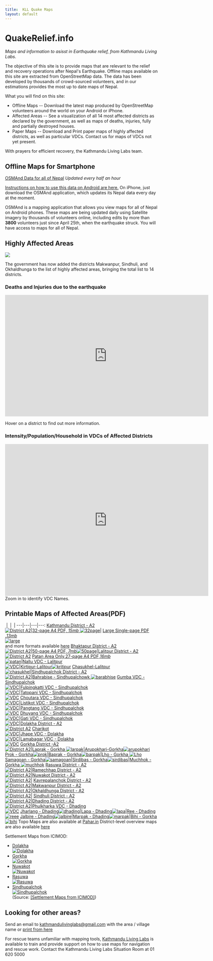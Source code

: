 ```yaml
---
title:  KLL Quake Maps 
layout: default
---
```

# QuakeRelief.info
*Maps and information to asisst in Earthquake relief, from Kathmandu Living Labs.*

The objective of this site is to provide maps that are relevant to the relief and recovery operations after Nepal's Earthquake. Offline maps available on this site are extracted from OpenStreetMap data. The data has been developed by thousands of crowd-sourced volunteers, and in our estimations provides the most up to date maps of Nepal.

What you will find on this site:

 * Offline Maps -- Download the latest map produced by OpenStreetMap volunteers around the world on your Android or iPhone.
 * Affected Areas -- See a visualization of all 14 most affected districts as declared by the government, as well as maps of deaths, injuries, fully and partially destroyed houses.
 * Paper Maps -- Download and Print paper maps of highly affected districts, as well as particular VDCs. Contact us for maps of VDCs not yet present.

With prayers for efficient recovery, the Kathmandu Living Labs team.


## <a id="offline-maps">Offline Maps for Smartphone</a>

[OSMAnd Data for all of Nepal](http://52.10.79.204/Nepal-latest.zip) *Updated every half an hour*

[Instructions on how to use this data on Android are here.](https://docs.google.com/document/d/1eQnUxurakreVotXz4wbt194Tn6fJjoSSMME66rokTwc/pub) On iPhone, just download the OSMAnd application, which updates its Nepal data every day at the moment.

OSMAnd is a mapping application that allows you view maps for all of Nepal on Android phones. These maps are being updated daily using Satellite imagery by thousands of volunteers online, including edits by more than **3800** volunteers just since April 25th, when the earthquake struck. You will have access to maps for all of Nepal.


## <a id="affected-areas">Highly Affected Areas</a>
![](https://s3-ap-southeast-1.amazonaws.com/quake-relief-info/MostAffectedDistricts.png)

The government has now added the districts Makwanpur, Sindhuli, and Okhaldhunga to the list of highly affected areas, bringing the total list to 14 districts.

### <a id="deaths-injuries">Deaths and Injuries due to the earthquake</a>

<iframe class="height-400" frameborder="0" width="670" height="400" scrolling="no" src="http://kathmandulivinglabs.github.io/nepal-casualty-map/iframe.html"></iframe>

Hover on a district to find out more information.

### <a id="intensity-population-household">Intensity/Population/Household in VDCs of Affected Districts</a>

<iframe frameborder="0" width="670" height="500" scrolling="no" src="http://meghastha.github.io/affected-districts/index.html"></iframe>
Zoom in to identify VDC Names.


## <a id="printed-maps">Printable Maps of Affected Areas(PDF)</a>
 &nbsp;|&nbsp; | &nbsp;|
 ---|---|---|---:
[Kathmandu District - A2<br/>![District A2](http://45.55.246.231/quake-maps/img/thumbs/Kathmandu.png)](http://45.55.246.231/quake-maps/img/Kathmandu.png)|[32-page A4 PDF, *15mb* ![32page](https://s3-ap-southeast-1.amazonaws.com/quake-relief-info/VDC_Maps/thumbs/thumbnails/kathmandu_32pages.png)](http://www.maposmatic.org/results//163494_2015-04-26_13-58_KathmanduBagmatiCentralDevelopmentRegionNepal.pdf)| [Large Single-page PDF ,*13mb*<br/>![large](https://s3-ap-southeast-1.amazonaws.com/quake-relief-info/VDC_Maps/thumbs/thumbnails/Kathmandu_largesinglepagepdf.png)](http://www.maposmatic.org/results//163571_2015-04-26_22-22_KathmanduBagmatiCentralDevelopmentRegionNepal.pdf)<br/>and more formats available [here](http://www.maposmatic.org/maps/163571)
[Bhaktapur District - A2<br/>![District A2](http://45.55.246.231/quake-maps/img/thumbs/Bhaktapur.png)](http://45.55.246.231/quake-maps/img/Bhaktapur.png)|[50-page A4 PDF, *7mb*![50page](https://s3-ap-southeast-1.amazonaws.com/quake-relief-info/VDC_Maps/thumbs/thumbnails/bhaktapur32.png)](http://www.maposmatic.org/results//163497_2015-04-26_14-05_BhaktapurBagmatiCentralDevelopmentRegionNepal.pdf)|[Lalitpur District - A2<br/>![District A2](http://45.55.246.231/quake-maps/img/thumbs/Lalitpur.png)](http://45.55.246.231/quake-maps/img/Lalitpur.png)
[Patan Area Only,27-page A4 PDF,*16mb* <br/>![patan](https://s3-ap-southeast-1.amazonaws.com/quake-relief-info/VDC_Maps/thumbs/thumbnails/LalitpurPatanonly.png)](http://www.maposmatic.org/results//163662_2015-04-27_10-25_Lalitpur.pdf)|<a href="https://s3-ap-southeast-1.amazonaws.com/quake-relief-info/VDC_Maps/Lalitpur_Nallu.png" download>Nallu VDC - Lalitpur<br/>![VDC](https://s3-ap-southeast-1.amazonaws.com/quake-relief-info/VDC_Maps/thumbs/thumbnails/Lalitpur_Nallu.png)</a>|[Kirtipur-Lalitpur![kritipur](https://s3-ap-southeast-1.amazonaws.com/quake-relief-info/VDC_Maps/thumbs/thumbnails/Lalitpur_kritipur.png)](https://cloud.githubusercontent.com/assets/371666/7369122/a2e6e3d8-edcc-11e4-8870-cb58302c0788.png)
[Chasukhel-Lalitpur <br/>![chasukhel](https://s3-ap-southeast-1.amazonaws.com/quake-relief-info/VDC_Maps/thumbs/thumbnails/Lalitpur_Chausekhel.png)](https://cloud.githubusercontent.com/assets/4587826/7360010/d42f39f4-ed13-11e4-8ccf-06b6df824b6e.png)|[Sindhupalchok District - A2<br/>![District A2](http://45.55.246.231/quake-maps/img/thumbs/Sindhupalchok.png)](http://45.55.246.231/quake-maps/img/Sindhupalchok.png)|[Bahrabise - Sindhupalchowk ![barabhise](https://s3-ap-southeast-1.amazonaws.com/quake-relief-info/VDC_Maps/thumbs/thumbnails/Sindhupalchowk_Barabishe.png)](https://cloud.githubusercontent.com/assets/371666/7369193/7200ad70-edcd-11e4-8d3d-c36bb86c8eb8.png)
[Gumba VDC - Sindhupalchok<br/>![VDC](https://s3-ap-southeast-1.amazonaws.com/quake-relief-info/VDC_Maps/thumbs/thumbnails/Sindhupalchowk_Gumba_thumb.png)](https://s3-ap-southeast-1.amazonaws.com/quake-relief-info/VDC_Maps/Sindhupalchok_Gumba.png)|[Fulpingkatti VDC - Sindhupalchok<br/>![VDC](https://s3-ap-southeast-1.amazonaws.com/quake-relief-info/VDC_Maps/thumbs/thumbnails/Sindhupalchok_Fulpingkatti.png)](https://s3-ap-southeast-1.amazonaws.com/quake-relief-info/VDC_Maps/Sindhupalchok_Fulpingkatti.png)|[Tatopani VDC - Sindhupalchok<br/>![VDC](https://s3-ap-southeast-1.amazonaws.com/quake-relief-info/VDC_Maps/thumbs/thumbnails/Sindhupalchok_Tatopani.png)](https://s3-ap-southeast-1.amazonaws.com/quake-relief-inframeo/VDC_Maps/Sindhupalchok_Tatopani.png)
[Choutara VDC - Sindhupalchok<br/>![VDC](https://s3-ap-southeast-1.amazonaws.com/quake-relief-info/VDC_Maps/thumbs/thumbnails/Sindhupalchowk_Choutara.png)](https://s3-ap-southeast-1.amazonaws.com/quake-relief-info/VDC_Maps/Sindhupalchok_Choutara.png)|[Listikot VDC - Sindhupalchok<br/>![VDC](https://s3-ap-southeast-1.amazonaws.com/quake-relief-info/VDC_Maps/thumbs/thumbnails/Sindhupalchowk_Listikot.png)](https://s3-ap-southeast-1.amazonaws.com/quake-relief-info/VDC_Maps/Sindhupalchok_Listikot.png)|[Pangtang VDC - Sindhupalchok<br/>![VDC](https://s3-ap-southeast-1.amazonaws.com/quake-relief-info/VDC_Maps/thumbs/thumbnails/Sindhupalchowk_Pangtang.png)](https://s3-ap-southeast-1.amazonaws.com/quake-relief-info/VDC_Maps/Sindhupalchok_Pangtang.png)
[Dhuyang VDC - Sindhupalchok<br/>![VDC](https://s3-ap-southeast-1.amazonaws.com/quake-relief-info/VDC_Maps/thumbs/thumbnails/Sindhupalchok_Dhuyang.png)](https://s3-ap-southeast-1.amazonaws.com/quake-relief-info/VDC_Maps/Sindhupalchowk_Dhuyang1.png)|[Gati VDC - Sindhupalchok<br/>![VDC](https://s3-ap-southeast-1.amazonaws.com/quake-relief-info/VDC_Maps/thumbs/thumbnails/Sindhupalchowk_Gati.png)](https://s3-ap-southeast-1.amazonaws.com/quake-relief-info/VDC_Maps/Sindhupalchowk_Gati.png)|[Dolakha District - A2<br/>![District A2](http://45.55.246.231/quake-maps/img/thumbs/Dolakha.png)](http://45.55.246.231/quake-maps/img/Dolakha.png)
[Charikot <br/>![VDC](https://s3-ap-southeast-1.amazonaws.com/quake-relief-info/VDC_Maps/thumbs/thumbnails/Dolakha_charikot.png)](https://cloud.githubusercontent.com/assets/371666/7369184/369a7798-edcd-11e4-9d94-998dcd305b3d.png)|[Jhape VDC - Dolakha<br/>![VDC](https://s3-ap-southeast-1.amazonaws.com/quake-relief-info/VDC_Maps/thumbs/thumbnails/Dolakha_Japhe.png)](https://s3-ap-southeast-1.amazonaws.com/quake-relief-info/VDC_Maps/Dolakha_Japhe.png)|[Lamabagar VDC - Dolakha<br/>![VDC](https://s3-ap-southeast-1.amazonaws.com/quake-relief-info/VDC_Maps/thumbs/Dolakha_Lamabagar_thumb.png)](https://s3-ap-southeast-1.amazonaws.com/quake-relief-info/VDC_Maps/Dolakha_Lamabagar.png)
[Gorkha District -A2<br/>![District A2](http://45.55.246.231/quake-maps/img/thumbs/Gorkha.png)](http://45.55.246.231/quake-maps/img/Gorkha.png)|[Laprak - Gorkha ![larpak](https://s3-ap-southeast-1.amazonaws.com/quake-relief-info/VDC_Maps/thumbs/thumbnails/Gorkha_Lho.png)](https://cloud.githubusercontent.com/assets/371666/7369104/779291a0-edcc-11e4-9f18-8331f8d68594.png)|[Arupokhari-Gorkha![arupokhari](https://s3-ap-southeast-1.amazonaws.com/quake-relief-info/VDC_Maps/thumbs/thumbnails/Gorkha_Arupokhari_thumb.png)](http://www.maposmatic.org/results//164512_2015-05-02_10-02_ArupokhariGorkha.png)
[Prok - Gorkha![prok](https://s3-ap-southeast-1.amazonaws.com/quake-relief-info/VDC_Maps/thumbs/thumbnails/Gorkha_Prok.png)](https://s3-ap-southeast-1.amazonaws.com/quake-relief-info/VDC_Maps/Gorkha_Prok.png)|[Baprak - Gorkha![barpak](https://s3-ap-southeast-1.amazonaws.com/quake-relief-info/VDC_Maps/thumbs/thumbnails/Dolakha_barpak.png)](https://cloud.githubusercontent.com/assets/371666/7369111/8e87067a-edcc-11e4-97ec-61b0d5313867.png)|[Lho - Gorkha ![Lho](https://s3-ap-southeast-1.amazonaws.com/quake-relief-info/VDC_Maps/thumbs/thumbnails/Gorkha_Lho.png)](https://s3-ap-southeast-1.amazonaws.com/quake-relief-info/VDC_Maps/Gorkha_Lho.png)
[Samagoan - Gorkha![samagoan](https://s3-ap-southeast-1.amazonaws.com/quake-relief-info/VDC_Maps/thumbs/thumbnails/Gorkha_Samagaun.png)](https://s3-ap-southeast-1.amazonaws.com/quake-relief-info/VDC_Maps/Gorkha_Samagaun.png)|[Sirdibas - Gorkha![sirdibas](https://s3-ap-southeast-1.amazonaws.com/quake-relief-info/VDC_Maps/thumbs/thumbnails/Gorkha_Sirdibas.png)](https://s3-ap-southeast-1.amazonaws.com/quake-relief-info/VDC_Maps/Gorkha_Sirdibas.png)|[Muchhok - Gorkha ![muchhok](https://s3-ap-southeast-1.amazonaws.com/quake-relief-info/VDC_Maps/thumbs/thumbnails/Gorkha_Mucchok_thumb.png)](https://s3-ap-southeast-1.amazonaws.com/quake-relief-info/VDC_Maps/Gorkha_Mucchok.png)
[Rasuwa District - A2<br/>![District A2](http://45.55.246.231/quake-maps/img/thumbs/Rasuwa.png)](http://45.55.246.231/quake-maps/img/Rasuwa.png)|[Ramechhap District - A2<br/>![District A2](http://45.55.246.231/quake-maps/img/thumbs/Ramechhap.png)](http://45.55.246.231/quake-maps/img/Ramecchap.png)|[Nuwakot District - A2<br/>![District A2](http://45.55.246.231/quake-maps/img/thumbs/Nuwakot.png)](http://45.55.246.231/quake-maps/img/Nuwakot.png)| 
[Kavrepalanchok District - A2<br/>![District A2](http://45.55.246.231/quake-maps/img/thumbs/Kabhrepalanchok.png)](http://45.55.246.231/quake-maps/img/Kabhrepalanchok.png)|[Makwanpur District - A2<br/>![District A2](http://45.55.246.231/quake-maps/img/thumbs/Makwanpur.png)](http://45.55.246.231/quake-maps/img/Makwanpur.png)|[Okhaldhunga District - A2<br/>![District A2](http://45.55.246.231/quake-maps/img/thumbs/Okhaldhunga.png)](http://45.55.246.231/quake-maps/img/Okhaldhunga.png)| 
[Sindhuli District - A2<br/>![District A2](http://45.55.246.231/quake-maps/img/thumbs/Sindhuli.png)](http://45.55.246.231/quake-maps/img/Sindhuli.png)|[Dhading District - A2<br/>![District A2](http://45.55.246.231/quake-maps/img/thumbs/Dhading.png)](http://45.55.246.231/quake-maps/img/Dhading.png)|[Phulkharka VDC - Dhading<br/>![VDC](https://s3-ap-southeast-1.amazonaws.com/quake-relief-info/VDC_Maps/thumbs/Dhading_Phulkharka.png)](https://s3-ap-southeast-1.amazonaws.com/quake-relief-info/VDC_Maps/Dhading_Phulkharka.png)
[Jharlang - Dhading![dhading](https://s3-ap-southeast-1.amazonaws.com/quake-relief-info/VDC_Maps/thumbs/thumbnails/Dhading_Jharlang_thumb.png)](https://s3-ap-southeast-1.amazonaws.com/quake-relief-info/VDC_Maps/Dhading_Jharlang.png)|[Lapa - Dhading![lapa](https://s3-ap-southeast-1.amazonaws.com/quake-relief-info/VDC_Maps/thumbs/thumbnails/Dhading_Lapa_thumb.png)](https://s3-ap-southeast-1.amazonaws.com/quake-relief-info/VDC_Maps/Dhading_Lapa.png)|[Ree - Dhading![reee](https://s3-ap-southeast-1.amazonaws.com/quake-relief-info/VDC_Maps/thumbs/thumbnails/Dhading_Ree_thumb.png)](https://s3-ap-southeast-1.amazonaws.com/quake-relief-info/VDC_Maps/Dhading_Ree.png)
[Jalbire - Dhading![jalbire](https://s3-ap-southeast-1.amazonaws.com/quake-relief-info/VDC_Maps/thumbs/thumbnails/Dhading_Jalbire.png)](https://s3-ap-southeast-1.amazonaws.com/quake-relief-info/VDC_Maps/Dhading_Jalbire.png)|[Marpak - Dhading![marpak](https://s3-ap-southeast-1.amazonaws.com/quake-relief-info/VDC_Maps/thumbs/thumbnails/Dhading_Marpak_thumb.png)](https://s3-ap-southeast-1.amazonaws.com/quake-relief-info/VDC_Maps/Dhading_Marpak.png)|[Bihi - Gorkha ![bihi](https://s3-ap-southeast-1.amazonaws.com/quake-relief-info/VDC_Maps/thumbs/thumbnails/Gorkha_Bihi.png)](https://s3-ap-southeast-1.amazonaws.com/quake-relief-info/VDC_Maps/Gorkha_bihi.png)
Topo Maps are also available at [Pahar.in](http://pahar.in/nepal-topo-maps/)
District-level overview maps are also available [here](https://drive.google.com/file/d/0BxrnzVKy1m8GNDY5Rk1oSDVpbVk/view)

Settlement Maps from ICIMOD:<br/>

* [Dolakha<br/>![Dolakha](https://s3-ap-southeast-1.amazonaws.com/quake-relief-info/icimod_settlement_maps_thumbs/dolakha_settlement.jpg)](http://www.icimod.org/gorkha_earthquake_maps/settlement/dolakha_settlement.jpg)
* [Gorkha<br/>![Gorkha](https://s3-ap-southeast-1.amazonaws.com/quake-relief-info/icimod_settlement_maps_thumbs/gorkha_settlement.jpg)](http://www.icimod.org/gorkha_earthquake_maps/settlement/gorkha_settlement.jpg)
* [Nuwakot<br/>![Nuwakot](https://s3-ap-southeast-1.amazonaws.com/quake-relief-info/icimod_settlement_maps_thumbs/nuwakot_settlement.jpg)](http://www.icimod.org/gorkha_earthquake_maps/settlement/nuwakot_settlement.jpg)
* [Rasuwa<br/>![Rasuwa](https://s3-ap-southeast-1.amazonaws.com/quake-relief-info/icimod_settlement_maps_thumbs/rasuwa_settlement.jpg)](http://www.icimod.org/gorkha_earthquake_maps/settlement/rasuwa_settlement.jpg)
* [Sindhupalchok<br/>![Sindhupalchok](https://s3-ap-southeast-1.amazonaws.com/quake-relief-info/icimod_settlement_maps_thumbs/sindhupalchok_settlement.jpg)](http://www.icimod.org/gorkha_earthquake_maps/settlement/sindhupalchok_settlement.jpg)
<br/>(Source: [[Settlement Maps from ICIMOD]](http://www.icimod.org/?q=17913))

## Looking for other areas?
Send an email to kathmandulivinglabs@gmail.com with the area / village name or [print from here](http://geohacker.in/nepal/)


For rescue teams unfamiliar with mapping tools, [Kathmandu Living Labs](http://kathmandulivinglabs.org) is available to train and provide support on how to use maps for navigation and rescue work. Contact the Kathmandu Living Labs Situation Room at 01 620 5000


